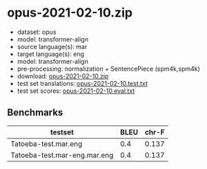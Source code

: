 # opus-2021-02-10.zip

* dataset: opus
* model: transformer-align
* source language(s): mar
* target language(s): eng
* model: transformer-align
* pre-processing: normalization + SentencePiece (spm4k,spm4k)
* download: [opus-2021-02-10.zip](https://object.pouta.csc.fi/Tatoeba-MT-models/mar-eng/opus-2021-02-10.zip)
* test set translations: [opus-2021-02-10.test.txt](https://object.pouta.csc.fi/Tatoeba-MT-models/mar-eng/opus-2021-02-10.test.txt)
* test set scores: [opus-2021-02-10.eval.txt](https://object.pouta.csc.fi/Tatoeba-MT-models/mar-eng/opus-2021-02-10.eval.txt)

## Benchmarks

| testset               | BLEU  | chr-F |
|-----------------------|-------|-------|
| Tatoeba-test.mar.eng 	| 0.4 	| 0.137 |
| Tatoeba-test.mar-eng.mar.eng 	| 0.4 	| 0.137 |


